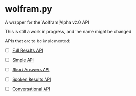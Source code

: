 # wolfram.py
A wrapper for the Wolfram|Alpha v2.0 API

This is still a work in progress, and the name might be changed

APIs that are to be implemented:


- [ ] [Full Results API](https://products.wolframalpha.com/api/documentation/)

- [ ] [Simple API](https://products.wolframalpha.com/simple-api/documentation/)
- [ ] [Short Answers API](https://products.wolframalpha.com/short-answers-api/documentation/)
- [ ] [Spoken Results API](https://products.wolframalpha.com/spoken-results-api/documentation/)
- [ ] [Conversational API](https://products.wolframalpha.com/conversational-api/documentation/)